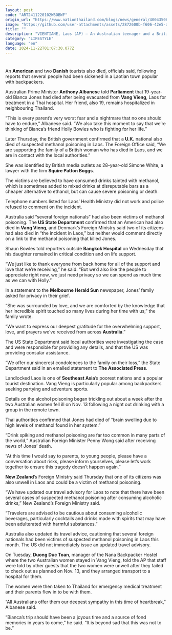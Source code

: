 ```yaml
---
layout: post
code: "ART2411220102W8OBWF"
origin_url: "https://www.nationthailand.com/blogs/news/general/40043506"
image: "https://github.com/user-attachments/assets/2872600b-f606-42e5-ad6a-21a413a6b097"
title: ""
description: "VIENTIANE, Laos (AP) — An Australian teenager and a British woman have died after drinking tainted alcohol in Laos in what Australia’s prime minister on Thursday said was every parent’s nightmare."
category: "LIFESTYLE"
language: "en"
date: 2024-11-22T01:07:30.077Z
---
```


# 









An **American** and two **Danish** tourists also died, officials said, following reports that several people had been sickened in a Laotian town popular with backpackers.

Australian Prime Minister **Anthony Albanes**e told **Parliament** that 19-year-old Bianca Jones had died after being evacuated from **Vang Vieng**, Laos for treatment in a Thai hospital. Her friend, also 19, remains hospitalized in neighbouring Thailand.

“This is every parent’s very worst fear and a nightmare that no one should have to endure,” Albanese said. “We also take this moment to say that we’re thinking of Bianca’s friend Holly Bowles who is fighting for her life.”

Later Thursday, the British government confirmed that a **U.K.** national also died of suspected methanol poisoning in Laos. The Foreign Office said, “We are supporting the family of a British woman who has died in Laos, and we are in contact with the local authorities.”

She was identified by British media outlets as 28-year-old Simone White, a lawyer with the firm **Squire Patton Boggs**.

The victims are believed to have consumed drinks tainted with methanol, which is sometimes added to mixed drinks at disreputable bars as a cheaper alternative to ethanol, but can cause severe poisoning or death.

Telephone numbers listed for Laos’ Health Ministry did not work and police refused to comment on the incident.

Australia said “several foreign nationals” had also been victims of methanol poisoning. The **US State Department** confirmed that an American had also died in **Vang Vieng**, and Denmark’s Foreign Ministry said two of its citizens had also died in “the incident in Laos,” but neither would comment directly on a link to the methanol poisoning that killed Jones.

Shaun Bowles told reporters outside **Bangkok Hospital** on Wednesday that his daughter remained in critical condition and on life support.

“We just like to thank everyone from back home for all of the support and love that we’re receiving,” he said. “But we’d also like the people to appreciate right now, we just need privacy so we can spend as much time as we can with Holly.”

In a statement to the **Melbourne Herald Sun** newspaper, Jones’ family asked for privacy in their grief.

“She was surrounded by love, and we are comforted by the knowledge that her incredible spirit touched so many lives during her time with us,” the family wrote.

“We want to express our deepest gratitude for the overwhelming support, love, and prayers we’ve received from across **Australia**.”

The US State Department said local authorities were investigating the case and were responsible for providing any details, and that the US was providing consular assistance.

“We offer our sincerest condolences to the family on their loss,” the State Department said in an emailed statement to **The Associated Press**.

Landlocked Laos is one of **Southeast Asia**’s poorest nations and a popular tourist destination. Vang Vieng is particularly popular among backpackers seeking partying and adventure sports.

Details on the alcohol poisoning began trickling out about a week after the two Australian women fell ill on Nov. 13 following a night out drinking with a group in the remote town.

Thai authorities confirmed that Jones had died of “brain swelling due to high levels of methanol found in her system.”

“Drink spiking and methanol poisoning are far too common in many parts of the world,” Australian Foreign Minister Penny Wong said after receiving news of Jones’ death.

“At this time I would say to parents, to young people, please have a conversation about risks, please inform yourselves, please let’s work together to ensure this tragedy doesn’t happen again.”

**New Zealand**’s Foreign Ministry said Thursday that one of its citizens was also unwell in Laos and could be a victim of methanol poisoning.

“We have updated our travel advisory for Laos to note that there have been several cases of suspected methanol poisoning after consuming alcoholic drinks,” New Zealand’s Foreign Ministry said.

“Travelers are advised to be cautious about consuming alcoholic beverages, particularly cocktails and drinks made with spirits that may have been adulterated with harmful substances.”

Australia also updated its travel advice, cautioning that several foreign nationals had been victims of suspected methanol poisoning in Laos this month. The US did not immediately issue an updated travel advisory.

On Tuesday, **Duong Duc Toan**, manager of the Nana Backpacker Hostel where the two Australian women stayed in Vang Vieng, told the AP that staff were told by other guests that the two women were unwell after they failed to check out as planned on Nov. 13, and they arranged transport to a hospital for them.

The women were then taken to Thailand for emergency medical treatment and their parents flew in to be with them.

“All Australians offer them our deepest sympathy in this time of heartbreak,” Albanese said.

“Bianca’s trip should have been a joyous time and a source of fond memories in years to come,” he said. “It is beyond sad that this was not to be.”